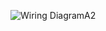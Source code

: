![Wiring DiagramA2](https://github.com/user-attachments/assets/d0b4ae95-558e-42a8-bd48-a1246ef601bf)
